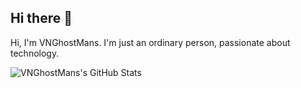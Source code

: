 ## Hi there 👋

Hi, I'm VNGhostMans. I'm just an ordinary person, passionate about technology.

![VNGhostMans's GitHub Stats](https://github-readme-stats.vercel.app/api?username=VNGhostMans&theme=tokyonight)
